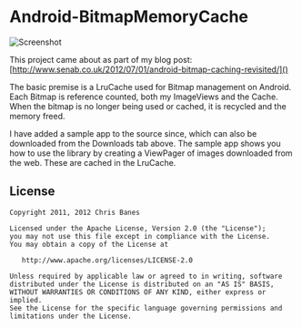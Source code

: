 Android-BitmapMemoryCache
=========================

![Screenshot](https://github.com/chrisbanes/Android-BitmapMemoryCache/raw/master/sample_screenshot.jpg)

This project came about as part of my blog post: [http://www.senab.co.uk/2012/07/01/android-bitmap-caching-revisited/]()

The basic premise is a LruCache used for Bitmap management on Android. Each Bitmap is reference counted, both my ImageViews and the Cache. When the bitmap is no longer being used or cached, it is recycled and the memory freed.

I have added a sample app to the source since, which can also be downloaded from the Downloads tab above. The sample app shows you how to use the library by creating a ViewPager of images downloaded from the web. These are cached in the LruCache. 


## License

    Copyright 2011, 2012 Chris Banes

    Licensed under the Apache License, Version 2.0 (the "License");
    you may not use this file except in compliance with the License.
    You may obtain a copy of the License at

       http://www.apache.org/licenses/LICENSE-2.0

    Unless required by applicable law or agreed to in writing, software
    distributed under the License is distributed on an "AS IS" BASIS,
    WITHOUT WARRANTIES OR CONDITIONS OF ANY KIND, either express or implied.
    See the License for the specific language governing permissions and
    limitations under the License.